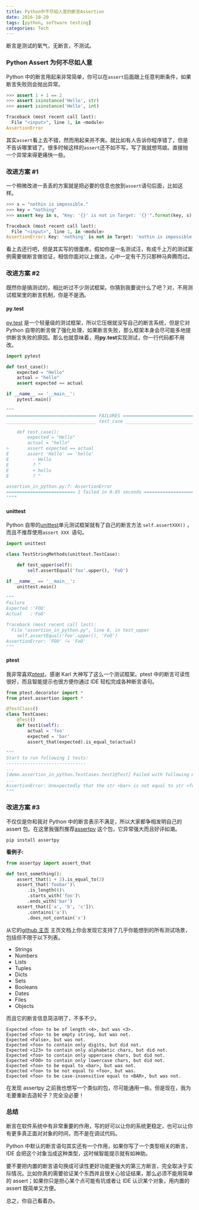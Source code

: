 ```yaml
---
title: Python中不尽如人意的断言Assertion
date: 2016-10-20
tags: [python, software testing]
categories: Tech
---
```


断言是测试的氧气，无断言，不测试。

<!-- more -->

### Python Assert 为何不尽如人意

Python 中的断言用起来非常简单，你可以在`assert`后面跟上任意判断条件，如果断言失败则会抛出异常。

```python
>>> assert 1 + 1 == 2
>>> assert isinstance('Hello', str)
>>> assert isinstance('Hello', int)

Traceback (most recent call last):
  File "<input>", line 1, in <module>
AssertionError
```

其实`assert`看上去不错，然而用起来并不爽。就比如有人告诉你程序错了，但是不告诉哪里错了。很多时候这样的`assert`还不如不写，写了我就想骂娘。直接抛一个异常来得更痛快一些。

### 改进方案 #1

一个稍微改进一丢丢的方案就是把必要的信息也放到`assert`语句后面，比如这样。

```python
>>> s = "nothin is impossible."
>>> key = "nothing"
>>> assert key in s, "Key: '{}' is not in Target: '{}'".format(key, s)

Traceback (most recent call last):
  File "<input>", line 1, in <module>
AssertionError: Key: 'nothing' is not in Target: 'nothin is impossible.'
```

看上去还行吧，但是其实写的很蛋疼。假如你是一名测试汪，有成千上万的测试案例需要做断言做验证，相信你面对以上做法，心中一定有千万只那种马奔腾而过。

### 改进方案 #2

既然你是搞测试的，相比听过不少测试框架。你猜到我要说什么了吧？对，不用测试框架里的断言机制，你是不是洒。

#### py.test

[py.test](https://pypi.python.org/pypi/pytest) 是一个轻量级的测试框架，所以它压根就没写自己的断言系统，但是它对 Python 自带的断言做了强化处理，如果断言失败，那么框架本身会尽可能多地提供断言失败的原因。那么也就意味着，用**py.test**实现测试，你一行代码都不用改。

```python
import pytest

def test_case():
    expected = "Hello"
    actual = "hello"
    assert expected == actual

if __name__ == '__main__':
    pytest.main()

"""
================================== FAILURES ===================================
__________________________________ test_case __________________________________

    def test_case():
        expected = "Hello"
        actual = "hello"
>       assert expected == actual
E       assert 'Hello' == 'hello'
E         - Hello
E         ? ^
E         + hello
E         ? ^

assertion_in_python.py:7: AssertionError
========================== 1 failed in 0.05 seconds ===========================
""""
```

#### unittest

Python 自带的[unittest](https://docs.python.org/3/library/unittest.html)单元测试框架就有了自己的断言方法 `self.assertXXX()` ，而且不推荐使用`assert XXX `语句。

```python
import unittest

class TestStringMethods(unittest.TestCase):

    def test_upper(self):
        self.assertEqual('foo'.upper(), 'FoO')

if __name__ == '__main__':
    unittest.main()

"""
Failure
Expected :'FOO'
Actual   :'FoO'

Traceback (most recent call last):
  File "assertion_in_python.py", line 6, in test_upper
    self.assertEqual('foo'.upper(), 'FoO')
AssertionError: 'FOO' != 'FoO'
"""
```

#### ptest

我非常喜欢[ptest](https://pypi.python.org/pypi/ptest)，感谢 Karl 大神写了这么一个测试框架。ptest 中的断言可读性很好，而且智能提示也很方便你通过 IDE 轻松完成各种断言语句。

```python
from ptest.decorator import *
from ptest.assertion import *

@TestClass()
class TestCases:
    @Test()
    def test1(self):
        actual = 'foo'
        expected = 'bar'
        assert_that(expected).is_equal_to(actual)

"""
Start to run following 1 tests:
------------------------------
...
[demo.assertion_in_python.TestCases.test1@Test] Failed with following message:
...
AssertionError: Unexpectedly that the str <bar> is not equal to str <foo>.
"""
```

### 改进方案 #3

不仅仅是你和我对 Python 中的断言表示不满足，所以大家都争相发明自己的 assert 包。在这里我强烈推荐[assertpy](https://pypi.python.org/pypi/assertpy) 这个包，它异常强大而且好评如潮。

```shell
pip install assertpy
```

**看例子:**

```python
from assertpy import assert_that

def test_something():
    assert_that(1 + 2).is_equal_to(3)
    assert_that('foobar')\
        .is_length(6)\
        .starts_with('foo')\
        .ends_with('bar')
    assert_that(['a', 'b', 'c'])\
        .contains('a')\
        .does_not_contain('x')
```

从它的[github 主页](https://github.com/ActivisionGameScience/assertpy) 主页文档上你会发现它支持了几乎你能想到的所有测试场景，包括但不限于以下列表。

- Strings
- Numbers
- Lists
- Tuples
- Dicts
- Sets
- Booleans
- Dates
- Files
- Objects

而且它的断言信息简洁明了，不多不少。

```
Expected <foo> to be of length <4>, but was <3>.
Expected <foo> to be empty string, but was not.
Expected <False>, but was not.
Expected <foo> to contain only digits, but did not.
Expected <123> to contain only alphabetic chars, but did not.
Expected <foo> to contain only uppercase chars, but did not.
Expected <FOO> to contain only lowercase chars, but did not.
Expected <foo> to be equal to <bar>, but was not.
Expected <foo> to be not equal to <foo>, but was.
Expected <foo> to be case-insensitive equal to <BAR>, but was not.
```

在发现 assertpy 之前我也想写一个类似的包，尽可能通用一些。但是现在，我为毛要重新去造轮子？完全没必要！

### 总结

断言在软件系统中有非常重要的作用，写的好可以让你的系统更稳定，也可以让你有更多真正面对对象的时间，而不是在调试代码。

Python 中默认的断言语句其实还有一个作用，如果你写了一个类型相关的断言，IDE 会把这个对象当成这种类型，这时候智能提示就有如神助。

要不要把内置的断言语句换成可读性更好功能更强大的第三方断言，完全取决于实际情况。比如你真的需要验证某个东西并且很关心验证结果，那么必须不能用简单的 assert；如果你只是担心某个点可能有坑或者让 IDE 认识某个对象，用内置的 assert 既简单又方便。

总之，你自己看着办。
